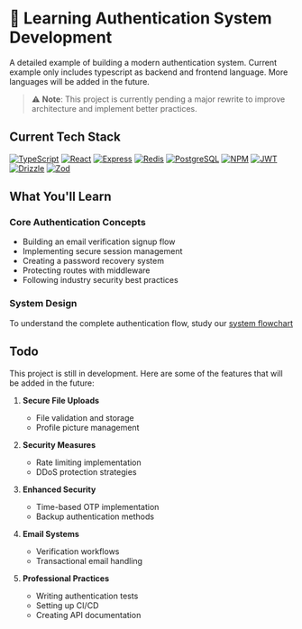 # 🔐 Learning Authentication System Development
A detailed example of building a modern authentication system.
Current example only includes typescript as backend and frontend language.
More languages will be added in the future.

> ⚠️ **Note**: This project is currently pending a major rewrite to improve architecture and implement better practices.

## Current Tech Stack
[![TypeScript](https://img.shields.io/badge/TypeScript-007ACC?style=for-the-badge&logo=typescript&logoColor=white)](https://www.typescriptlang.org/)
[![React](https://img.shields.io/badge/React-20232A?style=for-the-badge&logo=react&logoColor=61DAFB)](https://reactjs.org/)
[![Express](https://img.shields.io/badge/Express-000000?style=for-the-badge&logo=express&logoColor=white)](https://expressjs.com/)
[![Redis](https://img.shields.io/badge/Redis-DC382D?style=for-the-badge&logo=redis&logoColor=white)](https://redis.io/)
[![PostgreSQL](https://img.shields.io/badge/PostgreSQL-316192?style=for-the-badge&logo=postgresql&logoColor=white)](https://www.postgresql.org/)
[![NPM](https://img.shields.io/badge/NPM-CB3837?style=for-the-badge&logo=npm&logoColor=white)](https://www.npmjs.com/)
[![JWT](https://img.shields.io/badge/JWT-000000?style=for-the-badge&logo=jsonwebtokens&logoColor=white)](https://jwt.io/)
[![Drizzle](https://img.shields.io/badge/Drizzle-C5F74F?style=for-the-badge&logo=drizzle&logoColor=black)](https://orm.drizzle.team/)
[![Zod](https://img.shields.io/badge/Zod-3E67B1?style=for-the-badge&logo=zod&logoColor=white)](https://zod.dev/)

## What You'll Learn

### Core Authentication Concepts
- Building an email verification signup flow
- Implementing secure session management
- Creating a password recovery system
- Protecting routes with middleware
- Following industry security best practices

### System Design
To understand the complete authentication flow, study our [system flowchart](https://miro.com/welcomeonboard/S09QUzl4ZUlGTXJxbjFKVUE5cE5hL0R2dTByR2FFVmJoVHdqeFpQZ1BkbnNJZkpWY3p3cnZIeGNLOWUrYWc3RGtNZmk0ZmtBMTZLRzl5bUpSbkwyQ1ZldWhweGlxTkpsZ0Z2eHV2aldRV2ZTNXBkMzYzanZkZzJhRlhSNVhZMVghZQ==?share_link_id=772543423049)

## Todo
This project is still in development. Here are some of the features that will be added in the future:

1. **Secure File Uploads**
   - File validation and storage
   - Profile picture management

2. **Security Measures**
   - Rate limiting implementation
   - DDoS protection strategies

3. **Enhanced Security**
   - Time-based OTP implementation
   - Backup authentication methods

4. **Email Systems**
   - Verification workflows
   - Transactional email handling

5. **Professional Practices**
   - Writing authentication tests
   - Setting up CI/CD
   - Creating API documentation